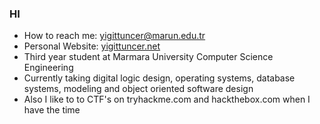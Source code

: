 ### HI 

- How to reach me: yigittuncer@marun.edu.tr
- Personal Website: [yigittuncer.net](http://yigittuncer.net/)
- Third year student at Marmara University Computer Science Engineering
- Currently taking digital logic design, operating systems, database systems, modeling and object oriented software design
- Also I like to to CTF's on tryhackme.com and hackthebox.com when I have the time
